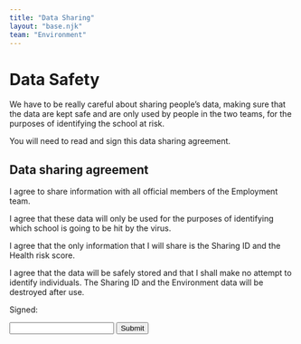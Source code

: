 ```yaml
---
title: "Data Sharing"
layout: "base.njk"
team: "Environment"
---
```


# Data Safety

We have to be really careful about sharing people&rsquo;s data, making sure that the data are kept safe and are only used by people in the two teams, for the purposes of identifying the school at risk.


You will need to read and sign this data sharing agreement.


<article class="document times">
<h2> Data sharing agreement</h2>

<p>I agree to share information with all official members of the Employment team.</p>

<p>I agree that these data will only be used for the purposes of identifying which school is going to be hit by the virus.</p>

<p>I agree that the only information that I will share is the Sharing ID and the Health risk score.

  <!--I agree that the only information that I will share is the Sharing ID and whether a school is at risk of Health / Environmental grounds.  -->
</p>

<p>I agree that the data will be safely stored and that I shall make no attempt to identify individuals. The Sharing ID and the Environment data will be destroyed after use.</p>



Signed:

 <form action="/environment/data-sharing/" id="myForm" >
<input name="fullName" type="text" required="required"  oninput="cacheInput(this)">
<button class="btn" type="submit">Submit</button>
</form>

</article>



